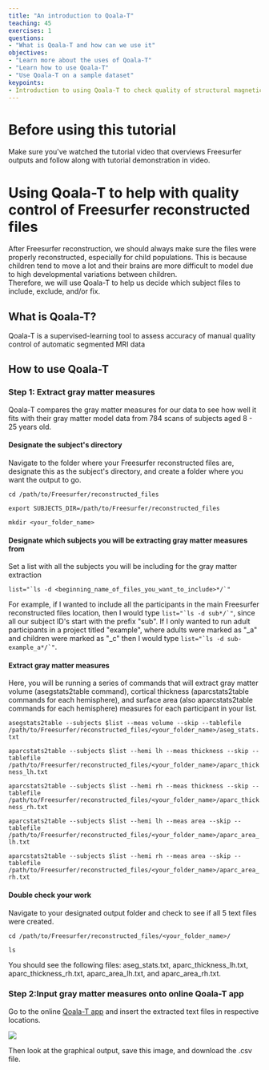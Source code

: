 ```yaml
---
title: "An introduction to Qoala-T"
teaching: 45
exercises: 1
questions:
- "What is Qoala-T and how can we use it"
objectives:
- "Learn more about the uses of Qoala-T"
- "Learn how to use Qoala-T"
- "Use Qoala-T on a sample dataset"
keypoints:
- Introduction to using Qoala-T to check quality of structural magnetic resonance imaging data, which is particularly important for child and clinical  populations.
---
```

# Before using this tutorial

Make sure you've watched the tutorial video that overviews Freesurfer outputs and follow along with tutorial demonstration in video.

# Using Qoala-T to help with quality control of Freesurfer reconstructed files

After Freesurfer reconstruction, we should always make sure the files were properly reconstructed, especially for child populations.  This is because children tend to move a lot and
their brains are more difficult to model due to high developmental variations between children.  
Therefore, we will use Qoala-T to help us decide which subject files to include, exclude, and/or fix.

## What is Qoala-T?
Qoala-T is a supervised-learning tool to assess accuracy of manual quality control of automatic segmented MRI data

## How to use Qoala-T

### Step 1: Extract gray matter measures

Qoala-T compares the gray matter measures for our data to see how well it fits with their gray matter model data from 784 scans of subjects aged 8 - 25 years old. 


#### Designate the subject's directory

Navigate to the folder where your Freesurfer reconstructed files are, designate this as the subject's directory, and create a folder where you want the output to go.

```cd /path/to/Freesurfer/reconstructed_files```

```export SUBJECTS_DIR=/path/to/Freesurfer/reconstructed_files```

```mkdir <your_folder_name>```

#### Designate which subjects you will be extracting gray matter measures from

Set a list with all the subjects you will be including for the gray matter extraction

```list="`ls -d <beginning_name_of_files_you_want_to_include>*/`"```

For example, if I wanted to include all the participants in the main Freesurfer reconstructed files location, then I would type ``` list="`ls -d sub*/`" ```, since all our subject ID's start with the prefix "sub". If I only wanted to run adult participants in a project titled "example", where adults were marked as "_a" and children were marked as "_c" then I would type ``` list="`ls -d sub-example_a*/`" ```.

#### Extract gray matter measures
Here, you will be running a series of commands that will extract gray matter volume (asegstats2table command), cortical thickness (aparcstats2table commands for each hemisphere), and surface area (also aparcstats2table commands for each hemisphere) measures for each participant in your list.

```asegstats2table --subjects $list --meas volume --skip --tablefile /path/to/Freesurfer/reconstructed_files/<your_folder_name>/aseg_stats.txt```

```aparcstats2table --subjects $list --hemi lh --meas thickness --skip --tablefile /path/to/Freesurfer/reconstructed_files/<your_folder_name>/aparc_thickness_lh.txt```

```aparcstats2table --subjects $list --hemi rh --meas thickness --skip --tablefile /path/to/Freesurfer/reconstructed_files/<your_folder_name>/aparc_thickness_rh.txt```

```aparcstats2table --subjects $list --hemi lh --meas area --skip --tablefile /path/to/Freesurfer/reconstructed_files/<your_folder_name>/aparc_area_lh.txt```

```aparcstats2table --subjects $list --hemi rh --meas area --skip --tablefile /path/to/Freesurfer/reconstructed_files/<your_folder_name>/aparc_area_rh.txt```

#### Double check your work

Navigate to your designated output folder and check to see if all 5 text files were created.

```cd /path/to/Freesurfer/reconstructed_files/<your_folder_name>/```

```ls```

You should see the following files: aseg_stats.txt, aparc_thickness_lh.txt, aparc_thickness_rh.txt, aparc_area_lh.txt, and aparc_area_rh.txt.

### Step 2:Input gray matter measures onto online Qoala-T app

Go to the online [Qoala-T app](https://qoala-t.shinyapps.io/qoala-t_app/) and insert the extracted text files in respective locations.

![](https://github.com/jlegault/Materials_for_Inspection_of_sMRI_data/blob/master/Images_for_wiki_page/qoala_t_app_inserts.png)

Then look at the graphical output, save this image, and download the .csv file.
